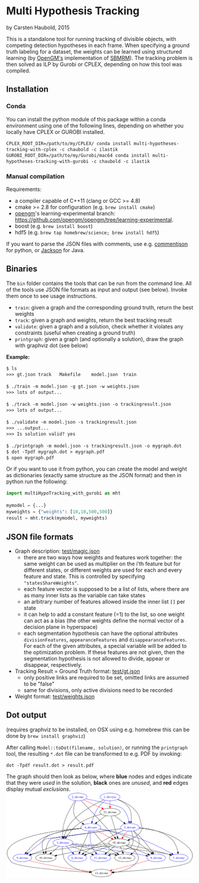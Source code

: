 # Multi Hypothesis Tracking
by Carsten Haubold, 2015

This is a standalone tool for running tracking of divisible objects, with competing detection hypotheses in each frame. When specifying a ground truth labeling for a dataset, the weights can be learned using structured learning (by [OpenGM's](http://github.com/opengm/opengm) implementation of [SBMRM](https://github.com/funkey/sbmrm)). The tracking problem is then solved as ILP by Gurobi or CPLEX, depending on how this tool was compiled.

## Installation

### Conda

You can install the python module of this package within a conda environment using one of the following lines, depending on whether you locally have CPLEX or GUROBI installed.

    CPLEX_ROOT_DIR=/path/to/my/CPLEX/ conda install multi-hypotheses-tracking-with-cplex -c chaubold -c ilastik
	GUROBI_ROOT_DIR=/path/to/my/Gurobi/mac64 conda install multi-hypotheses-tracking-with-gurobi -c chaubold -c ilastik

### Manual compilation

Requirements: 

* a compiler capable of C++11 (clang or GCC >= 4.8)
* cmake >= 2.8 for configuration (e.g. `brew install cmake`)
* [opengm](https://github.com/opengm/opengm)'s learning-experimental branch: https://github.com/opengm/opengm/tree/learning-experimental.
* boost (e.g. `brew install boost`)
* hdf5 (e.g. `brew tap homebrew/science; brew install hdf5`)

If you want to parse the JSON files with comments, use e.g. [commentjson](https://pypi.python.org/pypi/commentjson/) for python, or [Jackson](https://github.com/FasterXML/jackson-core/wiki/JsonParser-Features) for Java.


## Binaries

The `bin` folder contains the tools that can be run from the command line. 
All of the tools use JSON file formats as input and output (see below). Invoke them once to see usage instructions.

* `train`: given a graph and the corresponding ground truth, return the best weights
* `track`: given a graph and weights, return the best tracking result
* `validate`: given a graph and a solution, check whether it violates any constraints (useful when creating a ground truth)
* `printgraph`: given a graph (and optionally a solution), draw the graph with graphviz dot (see below)


**Example:**
```
$ ls
>>> gt.json	track	Makefile	model.json	train

$ ./train -m model.json -g gt.json -w weights.json
>>> lots of output...

$ ./track -m model.json -w weights.json -o trackingresult.json
>>> lots of output...

$ ./validate -m model.json -s trackingresult.json
>>> ...output...
>>> Is solution valid? yes

$ ./printgraph -m model.json -s trackingresult.json -o mygraph.dot
$ dot -Tpdf mygraph.dot > mygraph.pdf
$ open mygraph.pdf
```

Or if you want to use it from python, you can create the model and weight as dictionaries (exactly same structure as the JSON format) and then in python run the following:

```python
import multiHypoTracking_with_gurobi as mht

mymodel = {...}
myweights = {"weights": [10,10,500,500]}
result = mht.track(mymodel, myweights)
```

## JSON file formats

* Graph description: [test/magic.json](test/magic.json)
	- there are two ways how weights and features work together: the same weight can be used as multiplier on the i'th feature but for different states, or different weights are used for each and every feature and state. This is controlled by specifying `"statesShareWeights"`.
	- each feature vector is supposed to be a list of lists, where there are as many inner lists as the variable can take states
	- an arbitrary number of features allowed inside the inner list `[]` per state
	- it can help to add a constant feature (=1) to the list, so one weight can act as a bias (the other weights define the normal vector of a decision plane in hyperspace)
	- each segmentation hypothesis can have the optional attributes `divisionFeatures`, `appearanceFeatures` and `disappearanceFeatures`. For each of the given attributes, a special variable will be added to the optimization problem. If these features are not given, then the segmentation hypothesis is not allowed to divide, appear or disappear, respectively.
* Tracking Result = Ground Truth format: [test/gt.json](test/gt.json)
	- only positive links are required to be set, omitted links are assumed to be "false"
	- same for divisions, only active divisions need to be recorded
* Weight format: [test/weights.json](test/weights.json)

## Dot output

(requires graphviz to be installed, on OSX using e.g. homebrew this can be done by `brew install graphviz`)

After calling `Model::toDot(filename, solution)`, or running the `printgraph` tool, the resulting `*.dot` file can be transformed to e.g. PDF by invoking:

```
dot -Tpdf result.dot > result.pdf
```

The graph should then look as below, where **blue** nodes and edges indicate that they were *used* in the solution, **black** ones are *unused*, and **red** edges display mutual *exclusions*.
![Result Graph](test/result.png)